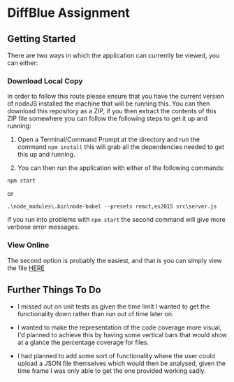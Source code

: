 # DiffBlue Assignment

## Getting Started

There are two ways in which the application can currently be viewed, you can either:

### Download Local Copy
In order to follow this route please ensure that you have the current version of nodeJS installed the machine that will be running this.  You can then download this repository as a ZIP, if you then extract the contents of this ZIP file somewhere you can follow the following steps to get it up and running:

1) Open a Terminal/Command Prompt at the directory and run the command `npm install` this will grab all the dependencies needed to get this up and running.

2) You can then run the application with either of the following commands:

`npm start`

or

`.\node_modules\.bin\node-babel --presets react,es2015 src\server.js`

If you run into problems with `npm start` the second command will give more verbose error messages.

### View Online

The second option is probably the easiest, and that is you can simply view the file [HERE](http://sample-env-1.gt7ccf9ufv.eu-west-1.elasticbeanstalk.com/)

## Further Things To Do

* I missed out on unit tests as given the time limit I wanted to get the functionality down rather than run out of time later on.

* I wanted to make the representation of the code coverage more visual, I'd planned to achieve this by having some vertical bars that would show at a glance the percentage coverage for files.

* I had planned to add some sort of functionality where the user could upload a JSON file themselves which would then be analysed, given the time frame I was only able to get the one provided working sadly.
